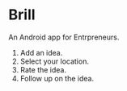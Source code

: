 # Brill

An Android app for Entrpreneurs.
1. Add an idea.
2. Select your location.
3. Rate the idea.
4. Follow up on the idea.
